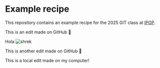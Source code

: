 # Example recipe

This repository contains an example recipe for the 2025 GIT class at [IPGP](https://www.ipgp.fr).

This is an edit made on GitHub 👾

Hola ![shrek](https://media.tenor.com/mtiOW6O-k8YAAAAM/shrek-shrek-rizz.gif)

This is another edit made on GitHub 🍠

This is a local edit made on my computer!
